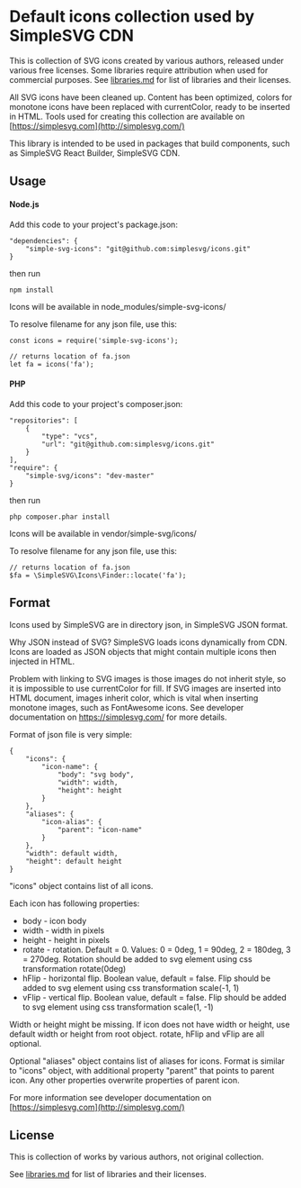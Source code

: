 # Default icons collection used by SimpleSVG CDN

This is collection of SVG icons created by various authors, released under various free licenses. Some libraries require attribution when used for commercial purposes. See [libraries.md](./libraries.md) for list of libraries and their licenses.

All SVG icons have been cleaned up. Content has been optimized, colors for monotone icons have been replaced with currentColor, ready to be inserted in HTML. Tools used for creating this collection are available on [https://simplesvg.com](http://simplesvg.com/)

This library is intended to be used in packages that build components, such as SimpleSVG React Builder, SimpleSVG CDN.


## Usage

#### Node.js

Add this code to your project's package.json:

	"dependencies": {
		"simple-svg-icons": "git@github.com:simplesvg/icons.git"
	}


then run

	npm install

Icons will be available in node_modules/simple-svg-icons/

To resolve filename for any json file, use this:

    const icons = require('simple-svg-icons');
        
    // returns location of fa.json
    let fa = icons('fa');



#### PHP

Add this code to your project's composer.json:

	"repositories": [
		{
			"type": "vcs", 
			"url": "git@github.com:simplesvg/icons.git"
		}
	],
	"require": {
		"simple-svg/icons": "dev-master"
	}

then run

	php composer.phar install

Icons will be available in vendor/simple-svg/icons/

To resolve filename for any json file, use this:

    // returns location of fa.json
    $fa = \SimpleSVG\Icons\Finder::locate('fa');



## Format

Icons used by SimpleSVG are in directory json, in SimpleSVG JSON format.

Why JSON instead of SVG? SimpleSVG loads icons dynamically from CDN. Icons are loaded as JSON objects that might contain multiple icons then injected in HTML.

Problem with linking to SVG images is those images do not inherit style, so it is impossible to use currentColor for fill. If SVG images are inserted into HTML document, images inherit color, which is vital when inserting monotone images, such as FontAwesome icons. See developer documentation on https://simplesvg.com/ for more details.

Format of json file is very simple:

	{
		"icons": {
			"icon-name": {
				"body": "svg body",
				"width": width,
				"height": height
			}
		},
		"aliases": {
			"icon-alias": {
				"parent": "icon-name"
			}
		},
		"width": default width,
		"height": default height
	}

"icons" object contains list of all icons.

Each icon has following properties:
* body - icon body
* width - width in pixels
* height - height in pixels
* rotate - rotation. Default = 0. Values: 0 = 0deg, 1 = 90deg, 2 = 180deg, 3 = 270deg. Rotation should be added to svg element using css transformation rotate(0deg)
* hFlip - horizontal flip. Boolean value, default = false. Flip should be added to svg element using css transformation scale(-1, 1)
* vFlip - vertical flip. Boolean value, default = false. Flip should be added to svg element using css transformation scale(1, -1)

Width or height might be missing. If icon does not have width or height, use default width or height from root object.
rotate, hFlip and vFlip are all optional.

Optional "aliases" object contains list of aliases for icons. Format is similar to "icons" object, with additional property "parent" that points to parent icon. Any other properties overwrite properties of parent icon.

For more information see developer documentation on [https://simplesvg.com](http://simplesvg.com/)


## License

This is collection of works by various authors, not original collection.

See [libraries.md](./libraries.md) for list of libraries and their licenses.
